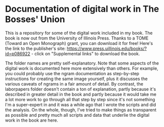 # Documentation of digital work in The Bosses' Union

This is a repository for some of the digital work included in my book. The book is now out from the University of Illinois Press. Thanks to a TOME (Toward an Open Monograph) grant, you can download it for free! Here's the link to the publisher's site: https://www.press.uillinois.edu/books/?id=p086922  - click on "Supplemental links" to download the book.

The folder names are pretty self-explanatory. Note that some aspects of the digital work is documented here more extensively than others. For example, you could probably use the ngram documentation as step-by-step instructions for creating the same image yourself, plus it discusses the various caveats of ngrams in a fair amount of detail. By contrast, the laborpapers folder doesn't contain a ton of explanation, partly because it's described in greater detail in the book and partly because it would take me a lot more work to go through all that step by step since it's not something I'm a super-expert in and it was a while ago that I wrote the scripts and did the analysis. On the whole, though, I've tried to make things as transparent as possible and pretty much all scripts and data that underlie the digital work in the book are here.

